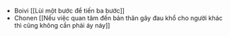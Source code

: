 - Boivi [[Lùi một bước để tiến ba bước]]
- Chonen [[Nếu việc quan tâm đến bản thân gây đau khổ cho người khác thì cũng không cần phải áy náy]]
